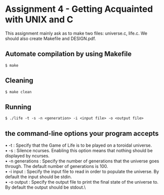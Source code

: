 # Assignment 4 - Getting Acquainted with UNIX and C
This assignment mainly ask as to make two files: universe.c, life.c.  We should also create Makefile and DESIGN.pdf.

## Automate compilation by using Makefile
```
$ make
```

## Cleaning
```
$ make clean
```

## Running

```
$ ./life -t -s -n <generation> -i <input file> -o <output file>
```

## the command-line options your program accepts

• -t : Specify that the Game of Life is to be played on a toroidal universe.\
• -s : Silence ncurses. Enabling this option means that nothing should be displayed by ncurses.\
• -n generations : Specify the number of generations that the universe goes through. The default
number of generations is 100.\
• -i input : Specify the input file to read in order to populate the universe. By default the input
should be stdin.\
• -o output : Specify the output file to print the final state of the universe to. By default the output
should be stdout.\
